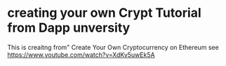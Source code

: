 # creating your own Crypt Tutorial from Dapp unversity
This is creaitng from" Create Your Own Cryptocurrency on Ethereum
see https://www.youtube.com/watch?v=XdKv5uwEk5A
